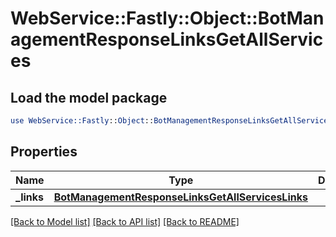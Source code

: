 # WebService::Fastly::Object::BotManagementResponseLinksGetAllServices

## Load the model package
```perl
use WebService::Fastly::Object::BotManagementResponseLinksGetAllServices;
```

## Properties
Name | Type | Description | Notes
------------ | ------------- | ------------- | -------------
**_links** | [**BotManagementResponseLinksGetAllServicesLinks**](BotManagementResponseLinksGetAllServicesLinks.md) |  | [optional] 

[[Back to Model list]](../README.md#documentation-for-models) [[Back to API list]](../README.md#documentation-for-api-endpoints) [[Back to README]](../README.md)


